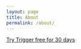 ```yaml
---
layout: page
title: About
permalink: /about/
---
```


[Try Trigger free for 30 days](https://triggerapp.com/)
